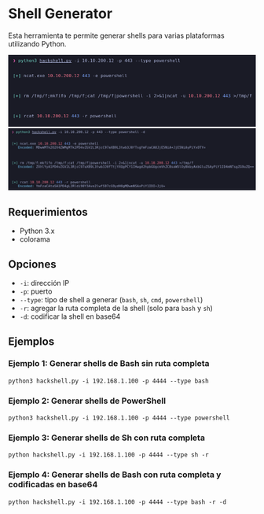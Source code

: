 # Shell Generator

Esta herramienta te permite generar shells para varias plataformas utilizando Python. 

![Funcionamiento](https://raw.githubusercontent.com/skayblye/ShellsGenerator/main/img/Blue-2023-04-07-18-53-51.png)
![Funcionamiento](https://raw.githubusercontent.com/skayblye/ShellsGenerator/main/img/Blue-2023-04-07-18-54-13.png)

## Requerimientos

- Python 3.x
- colorama

## Opciones

- `-i`: dirección IP
- `-p`: puerto
- `--type`: tipo de shell a generar (`bash`, `sh`, `cmd`, `powershell`)
- `-r`: agregar la ruta completa de la shell (solo para `bash` y `sh`)
- `-d`: codificar la shell en base64

## Ejemplos

### Ejemplo 1: Generar shells de Bash sin ruta completa
	
    python3 hackshell.py -i 192.168.1.100 -p 4444 --type bash
    
### Ejemplo 2: Generar shells de PowerShell

    python3 hackshell.py -i 192.168.1.100 -p 4444 --type powershell

### Ejemplo 3: Generar shells de Sh con ruta completa

    python hackshell.py -i 192.168.1.100 -p 4444 --type sh -r
    
### Ejemplo 4: Generar shells de Bash con ruta completa y codificadas en base64

    python hackshell.py -i 192.168.1.100 -p 4444 --type bash -r -d

